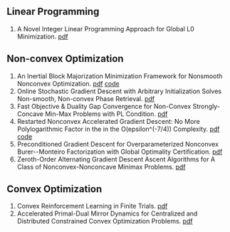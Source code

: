 ## Linear Programming
1. A Novel Integer Linear Programming Approach for Global L0 Minimization. [pdf](https://jmlr.org/papers/volume24/21-0741/21-0741.pdf)

## Non-convex Optimization
1. An Inertial Block Majorization Minimization Framework for Nonsmooth Nonconvex Optimization. [pdf](https://jmlr.org/papers/volume24/21-0571/21-0571.pdf) [code](https://github.com/nhatpd/TITAN)
2. Online Stochastic Gradient Descent with Arbitrary Initialization Solves Non-smooth, Non-convex Phase Retrieval. [pdf](https://jmlr.org/papers/volume24/20-902/20-902.pdf)
3. Fast Objective & Duality Gap Convergence for Non-Convex Strongly-Concave Min-Max Problems with PL Condition. [pdf](https://jmlr.org/papers/volume24/21-1471/21-1471.pdf)
4. Restarted Nonconvex Accelerated Gradient Descent: No More Polylogarithmic Factor in the in the O(epsilon^(-7/4)) Complexity. [pdf](https://jmlr.org/papers/volume24/22-0522/22-0522.pdf) [code](https://github.com/lihuanML/RestartAGD)
5. Preconditioned Gradient Descent for Overparameterized Nonconvex Burer--Monteiro Factorization with Global Optimality Certification. [pdf](https://jmlr.org/papers/volume24/22-0882/22-0882.pdf)
6. Zeroth-Order Alternating Gradient Descent Ascent Algorithms for A Class of Nonconvex-Nonconcave Minimax Problems. [pdf](https://jmlr.org/papers/volume24/22-1518/22-1518.pdf)

## Convex Optimization
1. Convex Reinforcement Learning in Finite Trials. [pdf](https://jmlr.org/papers/volume24/22-1514/22-1514.pdf)
2. Accelerated Primal-Dual Mirror Dynamics for Centralized and Distributed Constrained Convex Optimization Problems. [pdf](https://jmlr.org/papers/volume24/22-1069/22-1069.pdf)